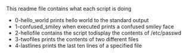 This readme file contains what each script is doing
- 0-hello_world prints hello world to the standard output 
- 1-confused_smiley when executed prints a confused smiley face
- 2-hellofile contains the script todisplay the contents of /etc/passwd
- 3-twofiles prints the contents of two different files
- 4-lastlines prints the last ten lines of a specified file
